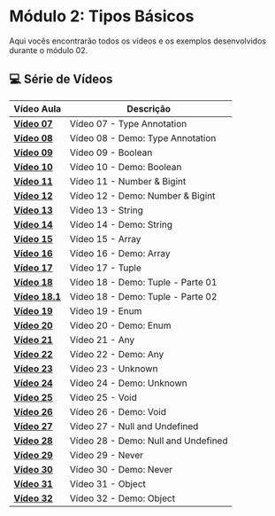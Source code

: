 # Módulo 2: Tipos Básicos

Aqui vocês encontrarão todos os vídeos e os exemplos desenvolvidos durante o módulo 02.

## 💻 Série de Vídeos

| Vídeo Aula                                     | Descrição                           |
| ---------------------------------------------- | ----------------------------------- |
| **[Vídeo 07](https://youtu.be/ocjS96i27zk)**   | Vídeo 07 - Type Annotation          |
| **[Vídeo 08](https://youtu.be/BmLMwwWNblI)**   | Vídeo 08 - Demo: Type Annotation    |
| **[Vídeo 09](https://youtu.be/y6dgaE-cPhc)**   | Vídeo 09 - Boolean                  |
| **[Vídeo 10](https://youtu.be/SkXMjanTPbQ)**   | Vídeo 10 - Demo: Boolean            |
| **[Vídeo 11](https://youtu.be/SsQqZPdPJl4)**   | Vídeo 11 - Number & Bigint          |
| **[Vídeo 12](https://youtu.be/498uRBCoGf8)**   | Vídeo 12 - Demo: Number & Bigint    |
| **[Vídeo 13](https://youtu.be/0LpB1I8YPnA)**   | Vídeo 13 - String                   |
| **[Vídeo 14](https://youtu.be/Le9jY9AdWbI)**   | Vídeo 14 - Demo: String             |
| **[Vídeo 15](https://youtu.be/IzEpibKEtg4)**   | Vídeo 15 - Array                    |
| **[Vídeo 16](https://youtu.be/P1ZALg3mKtA)**   | Vídeo 16 - Demo: Array              |
| **[Vídeo 17](https://youtu.be/APecrHh9K7E)**   | Vídeo 17 - Tuple                    |
| **[Vídeo 18](https://youtu.be/Hz1mB0YwDWU)**   | Vídeo 18 - Demo: Tuple - Parte 01   |
| **[Vídeo 18.1](https://youtu.be/0_61ggJ_yzY)** | Vídeo 18 - Demo: Tuple - Parte 02   |
| **[Vídeo 19](https://youtu.be/oBlnDsKloAY)**   | Vídeo 19 - Enum                     |
| **[Vídeo 20](https://youtu.be/aU5rKsHyxHk)**   | Vídeo 20 - Demo: Enum               |
| **[Vídeo 21](https://youtu.be/VWaPx-pvEn8)**   | Vídeo 21 - Any                      |
| **[Vídeo 22](https://youtu.be/I0wYYGwiDNY)**   | Vídeo 22 - Demo: Any                |
| **[Vídeo 23](https://youtu.be/7BLsEz7eP6s)**   | Vídeo 23 - Unknown                  |
| **[Vídeo 24](https://youtu.be/6XFn4Gny8WU)**   | Vídeo 24 - Demo: Unknown            |
| **[Vídeo 25](https://youtu.be/yLraF6_-85U)**   | Vídeo 25 - Void                     |
| **[Vídeo 26](https://youtu.be/Aguo_gIIh7o)**   | Vídeo 26 - Demo: Void               |
| **[Vídeo 27](https://youtu.be/vyOidIn_YfQ)**   | Vídeo 27 - Null and Undefined       |
| **[Vídeo 28](https://youtu.be/3Cx3q9aOf_I)**   | Vídeo 28 - Demo: Null and Undefined |
| **[Vídeo 29](https://youtu.be/B355hDt29q4)**   | Vídeo 29 - Never                    |
| **[Vídeo 30]()**                               | Vídeo 30 - Demo: Never              |
| **[Vídeo 31]()**                               | Vídeo 31 - Object                   |
| **[Vídeo 32]()**                               | Vídeo 32 - Demo: Object             |
